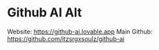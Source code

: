 # Github AI Alt
Website: https://github-ai.lovable.app
Main Github: https://github.com/itzsrgxsoulz/github-ai
